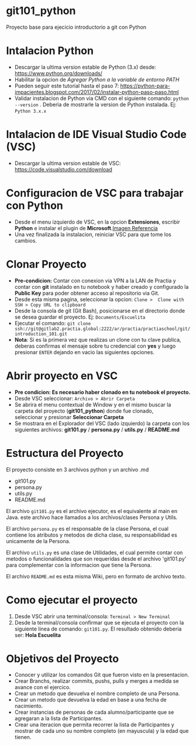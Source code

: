 # git101_python

Proyecto base para ejecicio introductorio a git con Python

# Intalacion Python
*  Descargar la ultima version estable de Python (3.x) desde: https://www.python.org/downloads/
*  Habilitar la opcion de *Agregar Python a la variable de entorno PATH*
*  Pueden seguir este tutorial hasta el paso 7: https://python-para-impacientes.blogspot.com/2017/02/instalar-python-paso-paso.html
*  Validar instalacion de Python via CMD con el siguiente comando: `python --version` . Deberia de mostrarle la version de Python instalada. Ej: `Python 3.x.x`

# Intalacion de IDE Visual Studio Code (VSC)
* Descargar la ultima version estable de VSC: https://code.visualstudio.com/download

# Configuracion de VSC para trabajar con Python
* Desde el menu izquierdo de VSC, en la opcion **Extensiones**, escribir **Python** e instalar el plugin de **Microsoft**.[Imagen Referencia](https://geekytheory.com/uploads/2018/08/configurar-python-visual-studio-vs-code.png)
* Una vez finalizada la instalacion, reiniciar VSC para que tome los cambios.

# Clonar Proyecto
* **Pre-condicion:** Contar con conexion via VPN a la LAN de Practia y contar con **git** instalado en tu notebook y haber creado y configurado la **Public Key** para poder obtener acceso 
al repositorio via Git.
* Desde esta misma pagina, seleccionar la opcion: `Clone >  Clone with SSH > Copy URL to clipboard`
* Desde la consola de git (Git Bash), posicionarse en el directorio donde se desea guardar el proyecto. Ej: `Documents/Escuelita`
* Ejecutar el comando: `git clone ssh://git@gitlab2.practia.global:2222/ar/practia/practiaschool/git/introduction_101.git`
* **Nota**: Si es la primera vez que realizas un clone con tu clave publica, deberas confirmas el mensaje sobre tu credencial con **yes** y luego presionar `ENTER`
dejando en vacio las siguientes opciones.


# Abrir proyecto en VSC
* **Pre condicion: Es necesario haber clonado en tu notebook el proyecto.** 
* Desde VSC seleccionar: `Archivo > Abrir Carpeta`
* Se abrira el menu contextual de Window y en el mismo buscar la carpeta del proyecto (**git101_python**) donde fue clonado,  
seleccionar y presionar **Seleccionar Carpeta**
* Se mostrara en el Explorador del VSC (lado izquierdo) la carpeta con los siguientes archivos: **git101.py** / **persona.py** 
/ **utils.py** / **README.md**

# Estructura del Proyecto
El proyecto consiste en 3 archivos python y un archivo .md
*  git101.py
*  persona.py
*  utils.py
*  README.md

El archivo `git101.py` es el archivo ejecutor, es el equivalente al main en Java. este archivo hace llamados a los archivos/clases Persona 
y Utils. 

El archivo `persona.py` es el responsable de la clase Persona, el cual contiene los atributos y metodos de dicha clase, su responsabilidad
es unicamente de la Persona. 

El archivo `utils.py` es una clase de Utilidades, el cual permite contar con metodos o funcionalidades que son 
requeridas desde el archivo 'git101.py' para complementar con la informacion que tiene la Persona.

El archivo `README.md` es esta misma Wiki, pero en formato de archivo texto.

# Como ejecutar el proyecto
1.  Desde VSC abrir una terminal/consola: `Terminal > New Terminal`
2.  Desde la terminal/consola confirmar que se ejecuta el proyecto  con la siguiente linea de comando: `git101.py`. El resultado obtenido 
deberia ser: **Hola Escuelita**

# Objetivos del Proyecto
* Conocer y utilizar los comandos Git que fueron visto en la presentacion.
* Crear Branchs, realizar commits, pushs, pulls y merges a medida se avance con el ejercico.
* Crear un metodo que devuelva el nombre completo de una Persona.
* Crear un metodo que devuelva la edad en base a una fecha de nacimiento.
* Crear instancias de personas de cada alumno/participante que se agregaran a la lista de Participantes.
* Crear una iteracion que permita recorrer la lista de Participantes y mostrar de cada uno su nombre completo (en mayuscula) y la edad que tienen.
